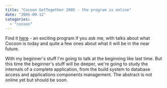 ```yaml
---
title: "Cocoon GetTogether 2005 - the program is online"
date: "2005-09-12"
categories: 
  - "cocoon"
---
```


Find it [here](http://www.cocoongt.org/Program.html) - an exciting program if you ask me, with talks about what Cocoon is today and quite a few ones about what it will be in the near future.

With my beginner's stuff I'm going to talk at the beginning like last time. But this time the beginner's stuff will be deeper, we're going to study the internals of a complete application, from the build system to database access and applications components management. The abstract is not online yet but should be soon.
